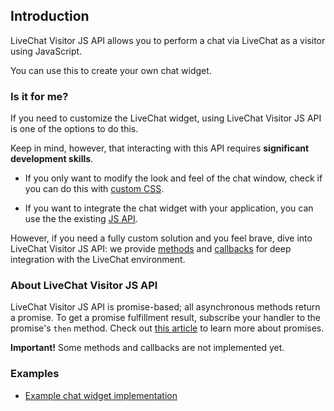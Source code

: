 ## Introduction

LiveChat Visitor JS API allows you to perform a chat via LiveChat as a visitor using JavaScript. 

You can use this to create your own chat widget.

### Is it for me?

If you need to customize the LiveChat widget, using LiveChat Visitor JS API is one of the options to do this.

Keep in mind, however, that interacting with this API requires **significant development skills**. 

* If you only want to modify the look and feel of the chat window, check if you can do this with [custom CSS](https://www.livechatinc.com/kb/customize-your-chat-window-with-css/).

* If you want to integrate the chat widget with your application, you can use the the existing [JS API](https://docs.livechatinc.com/js-api/).

However, if you  need a fully custom solution and you feel brave, dive into LiveChat Visitor JS API: we provide [methods](#methods) and [callbacks](#callbacks) for deep integration with the LiveChat environment.

### About LiveChat Visitor JS API

LiveChat Visitor JS API is promise-based; all asynchronous methods return a promise. To get a promise fulfillment result, subscribe your handler to the promise's `then` method. Check out [this article](https://developer.mozilla.org/pl/docs/Web/JavaScript/Reference/Global_Objects/Promise) to learn more about promises.

**Important!** Some methods and callbacks are not implemented yet. 

### Examples

- [Example chat widget implementation](https://glitch.com/#!/project/livechat-sample-chat-widget)
